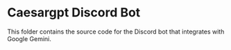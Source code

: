 # Caesargpt Discord Bot

This folder contains the source code for the Discord bot that integrates with Google Gemini.
